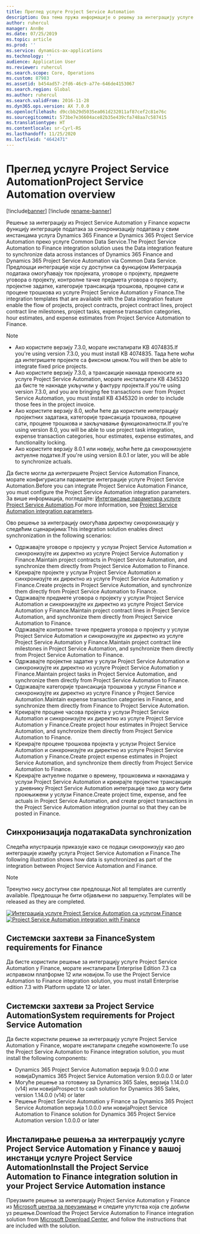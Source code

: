 ```yaml
---
title: Преглед услуге Project Service Automation
description: Ова тема пружа информације о решењу за интеграцију услуге Dynamics 365 Project Service Automation са услугом Dynamics 365 Finance.
author: ruhercul
manager: AnnBe
ms.date: 07/25/2019
ms.topic: article
ms.prod: ''
ms.service: dynamics-ax-applications
ms.technology: ''
audience: Application User
ms.reviewer: ruhercul
ms.search.scope: Core, Operations
ms.custom: 87983
ms.assetid: b454ad57-2fd6-46c9-a77e-646de4153067
ms.search.region: Global
ms.author: ruhercul
ms.search.validFrom: 2016-11-28
ms.dyn365.ops.version: AX 7.0.0
ms.openlocfilehash: d9ccbb29d5035ea061d232011af87cef2c81e76c
ms.sourcegitcommit: 573be7e36604ace82b35e439cfa748aa7c587415
ms.translationtype: HT
ms.contentlocale: sr-Cyrl-RS
ms.lasthandoff: 11/25/2020
ms.locfileid: "4642471"
---
```

# <a name="project-service-automation-overview"></a><span data-ttu-id="ea9ae-103">Преглед услуге Project Service Automation</span><span class="sxs-lookup"><span data-stu-id="ea9ae-103">Project Service Automation overview</span></span>

[!include[banner](../includes/banner.md)]
[!include [rename-banner](~/includes/cc-data-platform-banner.md)]

<span data-ttu-id="ea9ae-104">Решење за интеграцију из Project Service Automation у Finance користи функцију интеграције података за синхронизацију података у свим инстанцама услуга Dynamics 365 Finance и Dynamics 365 Project Service Automation преко услуге Common Data Service.</span><span class="sxs-lookup"><span data-stu-id="ea9ae-104">The Project Service Automation to Finance integration solution uses the Data integration feature to synchronize data across instances of Dynamics 365 Finance and Dynamics 365 Project Service Automation via Common Data Service.</span></span> <span data-ttu-id="ea9ae-105">Предлошци интеграције који су доступни са функцијом Интеграција података омогућавају ток пројеката, уговоре о пројекту, предмете уговора о пројекту, контролне тачке предмета уговора о пројекту, пројектне задатке, категорије трансакција трошкова, процене сати и процене трошкова из услуге Project Service Automation у Finance.</span><span class="sxs-lookup"><span data-stu-id="ea9ae-105">The integration templates that are available with the Data integration feature enable the flow of projects, project contracts, project contract lines, project contract line milestones, project tasks, expense transaction categories, hour estimates, and expense estimates from Project Service Automation to Finance.</span></span>

> [!NOTE]
> - <span data-ttu-id="ea9ae-106">Ако користите верзију 7.3.0, морате инсталирати KB 4074835.</span><span class="sxs-lookup"><span data-stu-id="ea9ae-106">If you're using version 7.3.0, you must install KB 4074835.</span></span> <span data-ttu-id="ea9ae-107">Тада ћете моћи да интегришете пројекте са фиксном ценом.</span><span class="sxs-lookup"><span data-stu-id="ea9ae-107">You will then be able to integrate fixed price projects.</span></span>
> - <span data-ttu-id="ea9ae-108">Ако користите верзију 7.3.0, а трансакције накнада преносите из услуге Project Service Automation, морате инсталирати KB 4345320 да бисте те накнаде укључили у фактуру пројекта.</span><span class="sxs-lookup"><span data-stu-id="ea9ae-108">If you're using version 7.3.0, and you are bringing fee transactions over from Project Service Automation, you must install KB 4345320 in order to include those fees in the project invoice.</span></span>
> - <span data-ttu-id="ea9ae-109">Ако користите верзију 8.0, моћи ћете да користите интеграцију пројектних задатака, категорије трансакција трошкова, процене сати, процене трошкова и закључавање функционалности.</span><span class="sxs-lookup"><span data-stu-id="ea9ae-109">If you're using version 8.0, you will be able to use project task integration, expense transaction categories, hour estimates, expense estimates, and functionality locking.</span></span>
> - <span data-ttu-id="ea9ae-110">Ако користите верзију 8.0.1 или новију, моћи ћете да синхронизујете актуелне податке.</span><span class="sxs-lookup"><span data-stu-id="ea9ae-110">If you're using version 8.0.1 or later, you will be able to synchronize actuals.</span></span>

<span data-ttu-id="ea9ae-111">Да бисте могли да интегришете Project Service Automation Finance, морате конфигурисати параметре интеграције услуге Project Service Automation.</span><span class="sxs-lookup"><span data-stu-id="ea9ae-111">Before you can integrate Project Service Automation Finance, you must configure the Project Service Automation integration parameters.</span></span> <span data-ttu-id="ea9ae-112">За више информација, погледајте: [Интегрисање параметара услуге Project Service Automation](PSA-parameters.md).</span><span class="sxs-lookup"><span data-stu-id="ea9ae-112">For more information, see [Project Service Automation integration parameters](PSA-parameters.md).</span></span>

<span data-ttu-id="ea9ae-113">Ово решење за интеграцију омогућава директну синхронизацију у следећим сценаријима:</span><span class="sxs-lookup"><span data-stu-id="ea9ae-113">This integration solution enables direct synchronization in the following scenarios:</span></span>

- <span data-ttu-id="ea9ae-114">Одржавајте уговоре о пројекту у услузи Project Service Automation и синхронизујте их директно из услуге Project Service Automation у Finance.</span><span class="sxs-lookup"><span data-stu-id="ea9ae-114">Maintain project contracts in Project Service Automation, and synchronize them directly from Project Service Automation to Finance.</span></span>
- <span data-ttu-id="ea9ae-115">Креирајте пројекте у услузи Project Service Automation и синхронизујте их директно из услуге Project Service Automation у Finance.</span><span class="sxs-lookup"><span data-stu-id="ea9ae-115">Create projects in Project Service Automation, and synchronize them directly from Project Service Automation to Finance.</span></span>
- <span data-ttu-id="ea9ae-116">Одржавајте предмете уговора о пројекту у услузи Project Service Automation и синхронизујте их директно из услуге Project Service Automation у Finance.</span><span class="sxs-lookup"><span data-stu-id="ea9ae-116">Maintain project contract lines in Project Service Automation, and synchronize them directly from Project Service Automation to Finance.</span></span>
- <span data-ttu-id="ea9ae-117">Одржавајте контролне тачке предмета уговора о пројекту у услузи Project Service Automation и синхронизујте их директно из услуге Project Service Automation у Finance.</span><span class="sxs-lookup"><span data-stu-id="ea9ae-117">Maintain project contract line milestones in Project Service Automation, and synchronize them directly from Project Service Automation to Finance.</span></span>
- <span data-ttu-id="ea9ae-118">Одржавајте пројектне задатке у услузи Project Service Automation и синхронизујте их директно из услуге Project Service Automation у Finance.</span><span class="sxs-lookup"><span data-stu-id="ea9ae-118">Maintain project tasks in Project Service Automation, and synchronize them directly from Project Service Automation to Finance.</span></span>
- <span data-ttu-id="ea9ae-119">Одржавајте категорије трансакција трошкова у услузи Finance и синхронизујте их директно из услуге Finance у Project Service Automation.</span><span class="sxs-lookup"><span data-stu-id="ea9ae-119">Maintain expense transaction categories in Finance, and synchronize them directly from Finance to Project Service Automation.</span></span>
- <span data-ttu-id="ea9ae-120">Креирајте процене часова пројекта у услузи Project Service Automation и синхронизујте их директно из услуге Project Service Automation у Finance.</span><span class="sxs-lookup"><span data-stu-id="ea9ae-120">Create project hour estimates in Project Service Automation, and synchronize them directly from Project Service Automation to Finance.</span></span>
- <span data-ttu-id="ea9ae-121">Креирајте процене трошкова пројекта у услузи Project Service Automation и синхронизујте их директно из услуге Project Service Automation у Finance.</span><span class="sxs-lookup"><span data-stu-id="ea9ae-121">Create project expense estimates in Project Service Automation, and synchronize them directly from Project Service Automation to Finance.</span></span>
- <span data-ttu-id="ea9ae-122">Креирајте актуелне податке о времену, трошковима и накнадама у услузи Project Service Automation и креирајте пројектне трансакције у дневнику Project Service Automation интеграције тако да могу бити прокњижени у услузи Finance.</span><span class="sxs-lookup"><span data-stu-id="ea9ae-122">Create project time, expense, and fee actuals in Project Service Automation, and create project transactions in the Project Service Automation integration journal so that they can be posted in Finance.</span></span>

## <a name="data-synchronization"></a><span data-ttu-id="ea9ae-123">Синхронизација података</span><span class="sxs-lookup"><span data-stu-id="ea9ae-123">Data synchronization</span></span>

<span data-ttu-id="ea9ae-124">Следећа илустрација приказује како се подаци синхронизују као део интеграције између услуга Project Service Automation и Finance.</span><span class="sxs-lookup"><span data-stu-id="ea9ae-124">The following illustration shows how data is synchronized as part of the integration between Project Service Automation and Finance.</span></span>

> [!NOTE]
> <span data-ttu-id="ea9ae-125">Тренутно нису доступни сви предлошци.</span><span class="sxs-lookup"><span data-stu-id="ea9ae-125">Not all templates are currently available.</span></span> <span data-ttu-id="ea9ae-126">Предлошци ће бити објављени по завршетку.</span><span class="sxs-lookup"><span data-stu-id="ea9ae-126">Templates will be released as they are completed.</span></span>

<span data-ttu-id="ea9ae-127">[![Интеграција услуге Project Service Automation са услугом Finance](./media/PSA-integration.png)](./media/PSA-integration.png)</span><span class="sxs-lookup"><span data-stu-id="ea9ae-127">[![Project Service Automation integration with Finance](./media/PSA-integration.png)](./media/PSA-integration.png)</span></span>

## <a name="system-requirements-for-finance"></a><span data-ttu-id="ea9ae-128">Системски захтеви за Finance</span><span class="sxs-lookup"><span data-stu-id="ea9ae-128">System requirements for Finance</span></span>

<span data-ttu-id="ea9ae-129">Да бисте користили решење за интеграцију услуге Project Service Automation у Finance, морате инсталирати Enterprise Edition 7.3 са исправком платформе 12 или новијом.</span><span class="sxs-lookup"><span data-stu-id="ea9ae-129">To use the Project Service Automation to Finance integration solution, you must install Enterprise edition 7.3 with Platform update 12 or later.</span></span>

## <a name="system-requirements-for-project-service-automation"></a><span data-ttu-id="ea9ae-130">Системски захтеви за Project Service Automation</span><span class="sxs-lookup"><span data-stu-id="ea9ae-130">System requirements for Project Service Automation</span></span>

<span data-ttu-id="ea9ae-131">Да бисте користили решење за интеграцију услуге Project Service Automation у Finance, морате инсталирати следеће компоненте:</span><span class="sxs-lookup"><span data-stu-id="ea9ae-131">To use the Project Service Automation to Finance integration solution, you must install the following components:</span></span>

- <span data-ttu-id="ea9ae-132">Dynamics 365 Project Service Automation верзија 9.0.0.0 или новија</span><span class="sxs-lookup"><span data-stu-id="ea9ae-132">Dynamics 365 Project Service Automation version 9.0.0.0 or later</span></span>
- <span data-ttu-id="ea9ae-133">Могуће решење за готовину за Dynamics 365 Sales, верзија 1.14.0.0 (v14) или новија</span><span class="sxs-lookup"><span data-stu-id="ea9ae-133">Prospect to cash solution for Dynamics 365 Sales, version 1.14.0.0 (v14) or later</span></span>
- <span data-ttu-id="ea9ae-134">Решење Project Service Automation у Finance за Dynamics 365 Project Service Automation верзија 1.0.0.0 или новија</span><span class="sxs-lookup"><span data-stu-id="ea9ae-134">Project Service Automation to Finance solution for Dynamics 365 Project Service Automation version 1.0.0.0 or later</span></span>

## <a name="install-the-project-service-automation-to-finance-integration-solution-in-your-project-service-automation-instance"></a><span data-ttu-id="ea9ae-135">Инсталирање решења за интеграцију услуге Project Service Automation у Finance у вашој инстанци услуге Project Service Automation</span><span class="sxs-lookup"><span data-stu-id="ea9ae-135">Install the Project Service Automation to Finance integration solution in your Project Service Automation instance</span></span>

<span data-ttu-id="ea9ae-136">Преузмите решење за интеграцију Project Service Automation у Finance из [Microsoft центра за преузимање](https://www.microsoft.com/download/details.aspx?id=57016) и следите упутства која сте добили уз решење.</span><span class="sxs-lookup"><span data-stu-id="ea9ae-136">Download the Project Service Automation to Finance integration solution from [Microsoft Download Center](https://www.microsoft.com/download/details.aspx?id=57016), and follow the instructions that are included with the solution.</span></span>
